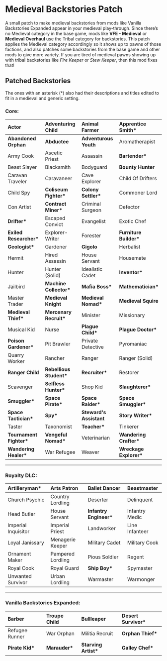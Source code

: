 # Medieval Backstories Patch

A small patch to make medieval backstories from mods like Vanilla Backstories Expanded appear in your medieval play-through.
Since there’s no Medieval category in the base game, mods like **VFE - Medieval** or **Medieval Overhaul** use the Tribal category for backstories.
This patch applies the Medieval category accordingly so it shows up to pawns of those factions, and also patches some backstories from the base game and other mods to give more variety.
If you are tired of medieval pawns showing up with tribal backstories like _Fire Keeper_ or _Stew Keeper_, then this mod fixes that!

## Patched Backstories
The ones with an asterisk (*) also had their descriptions and titles edited to fit in a medieval and generic setting.

### Core:

| Actor                    | Adventuring Child        | Animal Farmer            | **Apprentice Smith\***  |
| :----------------------- | :----------------------- | :----------------------- | :---------------------- |
| **Abandoned Orphan**     | **Abductee**             | **Adventurous Youth**    | Aromatherapist          |
| Army Cook                | Ascetic Priest           | Assassin                 | **Bartender\***         |
| Beast Slayer             | Blacksmith               | Bodyguard                | **Bounty Hunter**       |
| Caravan Traveler         | Caravaneer               | Cave Explorer            | Child Of Drifters       |
| Child Spy                | **Coliseum Fighter\***   | **Colony Settler\***     | Commoner Lord           |
| Con Artist               | **Contract Miner\***     | Criminal Surgeon         | Defector                |
| **Drifter\***            | Escaped Convict          | Evangelist               | Exotic Chef             |
| **Exiled Researcher\***  | Explorer-Writer          | Forester                 | **Furniture Builder\*** |
| **Geologist\***          | Gardener                 | **Gigolo**               | Herbalist               |
| Hermit                   | Hired Assassin           | House Servant            | Housemate               |
| Hunter                   | Hunter (Solid)           | Idealistic Cadet         | **Inventor\***          |
| Jailbird                 | **Machine Collector\***  | **Mafia Boss\***         | **Mathematician\***     |
| Master Trader            | **Medieval Knight**      | **Medieval Nomad\***     | **Medieval Squire**     |
| **Medieval Thief\***     | **Mercenary Recruit\***  | Minister                 | Missionary              |
| Musical Kid              | Nurse                    | **Plague Child\***       | **Plague Doctor\***     |
| **Poison Gardener\***    | Pit Brawler              | Private Detective        | Pyromaniac              |
| Quarry Worker            | Rancher                  | Ranger                   | Ranger (Solid)          |
| **Ranger Child**         | **Rebellious Student\*** | **Recruiter\***          | Restorer                |
| Scavenger                | **Selfless Hunter\***    | Shop Kid                 | **Slaughterer\***       |
| **Smuggler\***           | **Space Pirate\***       | **Space Raider\***       | **Space Smuggler\***    |
| **Space Tactician\***    | **Spy\***                | **Steward's Assistant**  | **Story Writer\***      |
| Taster                   | Taxonomist               | **Teacher\***            | Tinkerer                |
| **Tournament Fighter\*** | **Vengeful Nomad\***     | Veterinarian             | **Wandering Crafter\*** |
| **Wandering Healer\***   | War Refugee              | Weaver                   | **Wreckage Explorer\*** |

---

### Royalty DLC:

| **Artilleryman\***   | Arts Patron        | Ballet Dancer       | Beastmaster            |
|:--------------------|:-------------------|:--------------------|:-----------------------|
| Church Psychic       | Country Lordling   | Deserter            | Delinquent             |
| Head Butler          | House Servant      | **Infantry Engineer\***| Infantry Medic         |
| Imperial Inquisitor  | Imperial Priest    | Landworker          | Line Infanteer         |
| Loyal Janissary      | Menagerie Keeper   | Military Cadet      | Military Cook          |
| Ornament Maker       | Pampered Lordling  | Pious Soldier       | Regent                 |
| Royal Cook           | Royal Guard        | **Ship Boy\***       | Spymaster              |
| Unwanted Survivor    | Urban Lordling     | Warmaster           | Warmonger              |

---

### Vanilla Backstories Expanded:

| Barber              | Troupe Child       | Bullleaper          | **Desert Survivor\***   |
|:--------------------|:-------------------|:--------------------|:-----------------------|
| Refugee Runner       | War Orphan         | Militia Recruit      | **Orphan Thief\***      |
| **Pirate Kid\***     | **Marauder\***     | **Starving Artist\***| **Galley Chef\***       |
